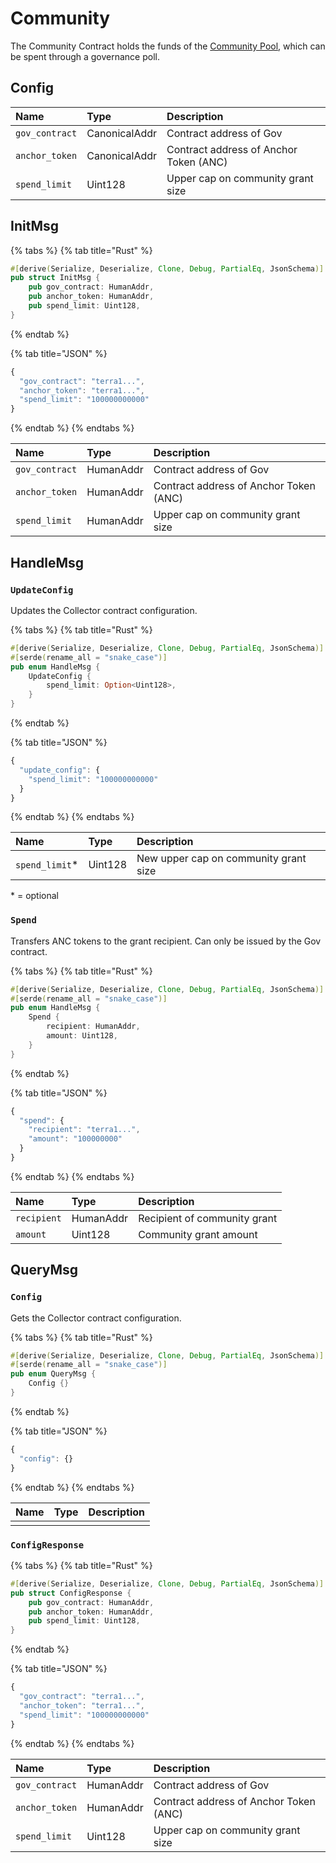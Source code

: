 # Community

The Community Contract holds the funds of the [Community Pool](../../protocol/anchor-governance/), which can be spent through a governance poll. 

## Config

| Name | Type | Description |
| :--- | :--- | :--- |
| `gov_contract` | CanonicalAddr | Contract address of Gov |
| `anchor_token` | CanonicalAddr | Contract address of Anchor Token \(ANC\) |
| `spend_limit` | Uint128 | Upper cap on community grant size |

## InitMsg

{% tabs %}
{% tab title="Rust" %}
```rust
#[derive(Serialize, Deserialize, Clone, Debug, PartialEq, JsonSchema)]
pub struct InitMsg {
    pub gov_contract: HumanAddr, 
    pub anchor_token: HumanAddr, 
    pub spend_limit: Uint128, 
}
```
{% endtab %}

{% tab title="JSON" %}
```javascript
{
  "gov_contract": "terra1...", 
  "anchor_token": "terra1...", 
  "spend_limit": "100000000000" 
}
```
{% endtab %}
{% endtabs %}

| Name | Type | Description |
| :--- | :--- | :--- |
| `gov_contract` | HumanAddr | Contract address of Gov |
| `anchor_token` | HumanAddr | Contract address of Anchor Token \(ANC\) |
| `spend_limit` | HumanAddr | Upper cap on community grant size |

## HandleMsg

### `UpdateConfig`

Updates the Collector contract configuration.

{% tabs %}
{% tab title="Rust" %}
```rust
#[derive(Serialize, Deserialize, Clone, Debug, PartialEq, JsonSchema)]
#[serde(rename_all = "snake_case")]
pub enum HandleMsg {
    UpdateConfig {
        spend_limit: Option<Uint128>, 
    }
}
```
{% endtab %}

{% tab title="JSON" %}
```javascript
{
  "update_config": {
    "spend_limit": "100000000000" 
  }
}
```
{% endtab %}
{% endtabs %}

| Name | Type | Description |
| :--- | :--- | :--- |
| `spend_limit`\* | Uint128 | New upper cap on community grant size |

\* = optional

### `Spend`

Transfers ANC tokens to the grant recipient. Can only be issued by the Gov contract.

{% tabs %}
{% tab title="Rust" %}
```rust
#[derive(Serialize, Deserialize, Clone, Debug, PartialEq, JsonSchema)]
#[serde(rename_all = "snake_case")]
pub enum HandleMsg {
    Spend {
        recipient: HumanAddr, 
        amount: Uint128, 
    }
}
```
{% endtab %}

{% tab title="JSON" %}
```javascript
{
  "spend": {
    "recipient": "terra1...", 
    "amount": "100000000" 
  }
}
```
{% endtab %}
{% endtabs %}

| Name | Type | Description |
| :--- | :--- | :--- |
| `recipient` | HumanAddr | Recipient of community grant |
| `amount` | Uint128 | Community grant amount |

## QueryMsg

### `Config`

Gets the Collector contract configuration.

{% tabs %}
{% tab title="Rust" %}
```rust
#[derive(Serialize, Deserialize, Clone, Debug, PartialEq, JsonSchema)]
#[serde(rename_all = "snake_case")]
pub enum QueryMsg {
    Config {}
}
```
{% endtab %}

{% tab title="JSON" %}
```javascript
{
  "config": {}
}
```
{% endtab %}
{% endtabs %}

| Name | Type | Description |
| :--- | :--- | :--- |
|  |  |  |

### `ConfigResponse`

{% tabs %}
{% tab title="Rust" %}
```rust
#[derive(Serialize, Deserialize, Clone, Debug, PartialEq, JsonSchema)]
pub struct ConfigResponse {
    pub gov_contract: HumanAddr,
    pub anchor_token: HumanAddr,
    pub spend_limit: Uint128,
}
```
{% endtab %}

{% tab title="JSON" %}
```javascript
{
  "gov_contract": "terra1...", 
  "anchor_token": "terra1...", 
  "spend_limit": "100000000000" 
}
```
{% endtab %}
{% endtabs %}

| Name | Type | Description |
| :--- | :--- | :--- |
| `gov_contract` | HumanAddr | Contract address of Gov |
| `anchor_token` | HumanAddr | Contract address of Anchor Token \(ANC\) |
| `spend_limit` | Uint128 | Upper cap on community grant size |

